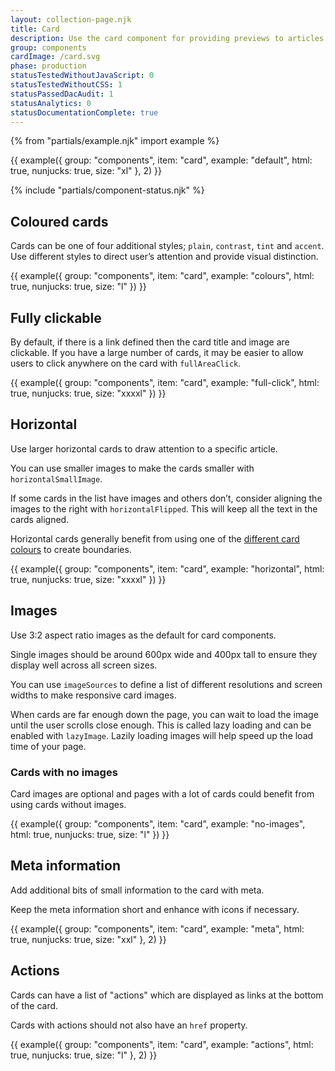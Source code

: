 ```yaml
---
layout: collection-page.njk
title: Card
description: Use the card component for providing previews to articles and pages.
group: components
cardImage: /card.svg
phase: production
statusTestedWithoutJavaScript: 0
statusTestedWithoutCSS: 1
statusPassedDacAudit: 1
statusAnalytics: 0
statusDocumentationComplete: true
---
```


{% from "partials/example.njk" import example %}

{{ example({ group: "components", item: "card", example: "default", html: true, nunjucks: true, size: "xl" }, 2) }}

{% include "partials/component-status.njk" %}

## Coloured cards

Cards can be one of four additional styles; `plain`, `contrast`, `tint` and `accent`. Use different styles to direct user’s attention and provide visual distinction.

{{ example({ group: "components", item: "card", example: "colours", html: true, nunjucks: true, size: "l" }) }}

## Fully clickable

By default, if there is a link defined then the card title and image are clickable. If you have a large number of cards, it may be easier to allow users to click anywhere on the card with `fullAreaClick`.

{{ example({ group: "components", item: "card", example: "full-click", html: true, nunjucks: true, size: "xxxxl" }) }}

## Horizontal

Use larger horizontal cards to draw attention to a specific article.

You can use smaller images to make the cards smaller with `horizontalSmallImage`.

If some cards in the list have images and others don’t, consider aligning the images to the right with `horizontalFlipped`. This will keep all the text in the cards aligned.

Horizontal cards generally benefit from using one of the [different card colours](#coloured-cards) to create boundaries.

{{ example({ group: "components", item: "card", example: "horizontal", html: true, nunjucks: true, size: "xxxxl" }) }}

## Images

Use 3:2 aspect ratio images as the default for card components.

Single images should be around 600px wide and 400px tall to ensure they display well across all screen sizes.

You can use `imageSources` to define a list of different resolutions and screen widths to make responsive card images.

When cards are far enough down the page, you can wait to load the image until the user scrolls close enough. This is called lazy loading and can be enabled with `lazyImage`. Lazily loading images will help speed up the load time of your page.

### Cards with no images

Card images are optional and pages with a lot of cards could benefit from using cards without images.

{{ example({ group: "components", item: "card", example: "no-images", html: true, nunjucks: true, size: "l" }) }}

## Meta information

Add additional bits of small information to the card with meta.

Keep the meta information short and enhance with icons if necessary.

{{ example({ group: "components", item: "card", example: "meta", html: true, nunjucks: true, size: "xxl" }, 2) }}

## Actions

Cards can have a list of "actions" which are displayed as links at the bottom of the card.

Cards with actions should not also have an `href` property.

{{ example({ group: "components", item: "card", example: "actions", html: true, nunjucks: true, size: "l" }, 2) }}
